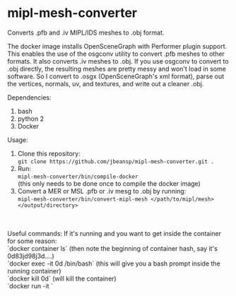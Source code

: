 # mipl-mesh-converter
Converts .pfb and .iv MIPL/IDS meshes to .obj format.

The docker image installs OpenSceneGraph with Performer plugin support.  This enables the use of the osgconv utility to convert .pfb meshes to other formats.  It also converts .iv meshes to .obj.  If you use osgconv to convert to .obj directly, the resulting meshes are pretty messy and won't load in some software.  So I convert to .osgx (OpenSceneGraph's xml format), parse out the vertices, normals, uv, and textures, and write out a cleaner .obj.

Dependencies:
1. bash
2. python 2
3. Docker

Usage:
1. Clone this repository:<br>
`git clone https://github.com/jbeansp/mipl-mesh-converter.git .`<br>
2. Run:<br>
    `mipl-mesh-converter/bin/compile-docker`<br>
    (this only needs to be done once to compile the docker image)<br>
3. Convert a MER or MSL .pfb or .iv mesg to .obj by running:<br>
    `mipl-mesh-converter/bin/convert-mipl-mesh </path/to/mipl/mesh> </output/directory>`
<br>
<br>
Useful commands:
  If it's running and you want to get inside the container for some reason:<br>
  `docker container ls`  (then note the beginning of container hash, say it's 0d83jd98j3d....)<br>
  `docker exec -it 0d /bin/bash`  (this will give you a bash prompt inside the running container)<br>
  `docker kill 0d`  (will kill the container)<br>
  `docker run -it `<br>
  
  
  

    
    
